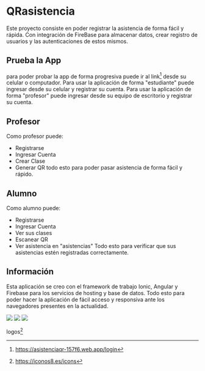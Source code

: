 # QRasistencia

Este proyecto consiste en poder registrar la asistencia de forma fácil y rápida.
Con integración de FireBase para almacenar datos, crear registro de usuarios y las autenticaciones de estos mismos.

## Prueba la App

para poder probar la app de forma progresiva puede ir al link[^1] desde su celular o computador.
Para usar la aplicación de forma "estudiante" puede ingresar desde su celular y registrar su cuenta.
Para usar la aplicación de forma "profesor" puede ingresar desde su equipo de escritorio y registrar su cuenta.

## Profesor

Como profesor puede:

- Registrarse
- Ingresar Cuenta
- Crear Clase
- Generar QR
  todo esto para poder pasar asistencia de forma fácil y rápido.

## Alumno

Como alumno puede:

- Registrarse
- Ingresar Cuenta
- Ver sus clases
- Escanear QR
- Ver asistencia en "asistencias"
  Todo esto para verificar que sus asistencias estén registradas correctamente.

## Información

Esta aplicación se creo con el framework de trabajo Ionic, Angular y Firebase para los servicios de hosting y base de datos.
Todo esto para poder hacer la aplicación de fácil acceso y responsiva ante los navegadores presentes en la actualidad.

<img src="https://img.icons8.com/?size=100&id=5NOAGB6F7wM4&format=png&color=000000" atl="logoIonic"> <img src="https://img.icons8.com/?size=100&id=6SWtW8hxZWSo&format=png&color=000000" atl="logoAngular"> <img src="https://img.icons8.com/?size=100&id=62452&format=png&color=000000" atl="logoAngular">

logos[^2]

[^1]: https://asistenciaqr-157f6.web.app/login
[^2]: https://iconos8.es/icons
